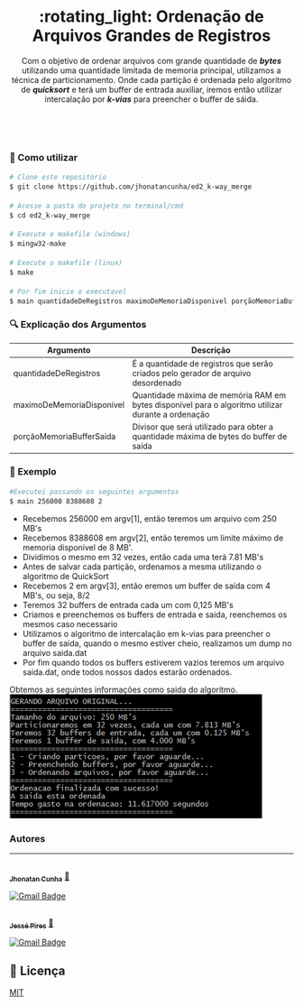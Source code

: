 <h1 align="center">:rotating_light: Ordenação de Arquivos Grandes de Registros </h1>
<p align="center">
 Com o objetivo de ordenar arquivos com grande quantidade de <b><i>bytes</i></b> utilizando uma quantidade limitada de memoria principal, utilizamos a técnica de particionamento. Onde cada partição é ordenada pelo algoritmo de <b><i>quicksort</i></b> e terá um buffer de entrada auxiliar, iremos então utilizar intercalação por <b><i>k-vias</i></b> para preencher o buffer de sáida.
 </p>
<p align="center">
<img src="https://img.shields.io/github/repo-size/jhonatancunha/ed2_k-way_merge" alt="">
<img src="https://img.shields.io/github/license/jhonatancunha/ed2_k-way_merge" alt="">
<img src="https://img.shields.io/github/last-commit/jhonatancunha/ed2_k-way_merge" alt="">
</p>
<br>


### :red_circle: Como utilizar

```bash
# Clone este repositório
$ git clone https://github.com/jhonatancunha/ed2_k-way_merge

# Acesse a pasta do projeto no terminal/cmd
$ cd ed2_k-way_merge

# Execute o makefile (windows)
$ mingw32-make

# Execute o makefile (linux)
$ make

# Por fim inicie o executavel
$ main quantidadeDeRegistros maximoDeMemoriaDisponivel porçãoMemoriaBufferSaida
```

### :mag: Explicação dos Argumentos

| Argumento                | Descrição                                                                                          |
|---------------------------|----------------------------------------------------------------------------------------------------|
| quantidadeDeRegistros     | É a quantidade de registros que serão criados pelo gerador de arquivo desordenado                   |
| maximoDeMemoriaDisponivel | Quantidade máxima de memória RAM em bytes disponível para o algoritmo utilizar durante a ordenação |
| porçãoMemoriaBufferSaida  | Divisor que será utilizado para obter a quantidade máxima de bytes do buffer de saída              |

### :camera_flash: Exemplo
```bash
#Executei passando os seguintes argumentos
$ main 256000 8388608 2
```

* Recebemos 256000 em argv[1], então teremos um arquivo com 250 MB's
* Recebemos 8388608 em argv[2], então teremos um limite máximo de memoria disponivel de 8 MB'.
* Dividimos o mesmo em 32 vezes, então cada uma terá 7.81 MB's
* Antes de salvar cada partição, ordenamos a mesma utilizando o algoritmo de QuickSort
* Recebemos 2 em argv[3], então eremos um buffer de saída com 4 MB's, ou seja, 8/2
* Teremos 32 buffers de entrada cada um com 0,125 MB's
* Criamos e preenchemos os buffers de entrada e saida, reenchemos os mesmos caso necessario
* Utilizamos o algoritmo de intercalação em k-vias para preencher o buffer de saida, quando o mesmo estiver cheio, realizamos um dump no arquivo saida.dat
* Por fim quando todos os buffers estiverem vazios teremos um arquivo saida.dat, onde todos nossos dados estarão ordenados.

Obtemos as seguintes informações como saida do algoritmo.<br />
<img src="img/exemplo.PNG" alt="">


### Autores
---

<a href="https://github.com/jhonatancunha">
 <img style="border-radius: 50%;" src="https://avatars0.githubusercontent.com/u/52831621?s=460&u=2b0cfdafeb7756176ded82c41738e773e92762b8&v=4" width="100px;" alt=""/>
<br />
 <sub><b>Jhonatan Cunha</b></sub></a> <a href="https://github.com/jhonatancunha" title="Repositorio Jhonatan">🚀</a>

[![Gmail Badge](https://img.shields.io/badge/-jhonatancunha@alunos.utfpr.edu.br-c14438?style=flat-square&logo=Gmail&logoColor=white&link=mailto:jhonatancunha@alunos.utfpr.edu.br)](mailto:jhonatancunha@alunos.utfpr.edu.br)
<br />

<a href="https://github.com/JessePires">
 <img style="border-radius: 50%;" src="https://avatars0.githubusercontent.com/u/20424496?s=460&u=87f2870ff153ab88402d6246cb3347a46ae33fe9&v=4" width="100px;" alt=""/>
<br />
 <sub><b>Jessé Pires</b></sub></a> <a href="https://github.com/JessePires" title="Repositorio Jessé">🚀</a>

[![Gmail Badge](https://img.shields.io/badge/-jessepires@alunos.utfpr.edu.br-c14438?style=flat-square&logo=Gmail&logoColor=white&link=mailto:jessepires@alunos.utfpr.edu.br)](mailto:jessepires@alunos.utfpr.edu.br)

## :memo: Licença
[MIT](https://choosealicense.com/licenses/mit/)
